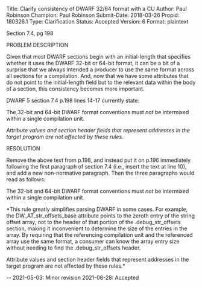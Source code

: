Title:       Clarify consistency of DWARF 32/64 format with a CU
Author:      Paul Robinson
Champion:    Paul Robinson
Submit-Date: 2018-03-26
Propid:      180326.1
Type:        Clarification
Status:      Accepted
Version:     6
Format:      plaintext

Section 7.4, pg 198

PROBLEM DESCRIPTION

Given that most DWARF sections begin with an initial-length that specifies
whether it uses the DWARF 32-bit or 64-bit format, it can be a bit of a
surprise that we always intended a producer to use the same format across
all sections for a compilation.  And, now that we have some attributes that
do not point to the initial-length field but to the relevant data within the
body of a section, this consistency becomes more important.  

DWARF 5 section 7.4 p.198 lines 14-17 currently state:

The 32-bit and 64-bit DWARF format conventions must *not* be intermixed
within a single compilation unit.

*Attribute values and section header fields that represent addresses in the
target program are not affected by these rules.*

RESOLUTION

Remove the above text from p.198, and instead put it on p.196 immediately 
following the first paragraph of section 7.4 (i.e., insert the text at 
line 10), and add a new non-normative paragraph.  Then the three paragraphs 
would read as follows:

The 32-bit and 64-bit DWARF format conventions must *not* be intermixed
within a single compilation unit.

*This rule greatly simplifies parsing DWARF in some cases.  For example, the
DW_AT_str_offsets_base attribute points to the zeroth entry of the string
offset array, not to the header of that portion of the .debug_str_offsets
section, making it inconvenient to determine the size of the entries in the
array.  By requiring that the referencing compilation unit and the referenced
array use the same format, a consumer can know the array entry size without
needing to find the .debug_str_offsets header.

Attribute values and section header fields that represent addresses in the
target program are not affected by these rules.*

--
2021-05-03:  Minor revision
2021-06-28:  Accepted
